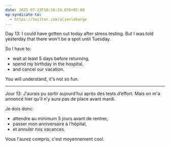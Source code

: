 ```yaml
---
date: 2021-07-23T10:16:24.676+02:00
mp-syndicate-to:
  - https://twitter.com/alienlebarge
---
```

Day 13: I could have gotten out today after stress testing. But I was told yesterday that there won't be a spot until Tuesday.

So I have to:
- wait at least 5 days before returning,
- spend my birthday in the hospital,
- and cancel our vacation.

You will understand, it's not so fun.

---

Jour 13: J'aurais pu sortir aujourd’hui après des tests d’effort. Mais on m'a annoncé hier qu’il n’y aura pas de place avant mardi.Je dois donc:- attendre au minimum 5 jours avant de rentrer,- passer mon anniversaire à l’hôpital,- et annuler nos vacances.Vous l'aurez compris, c'est moyennement cool.
